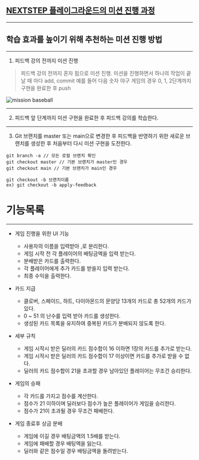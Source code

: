 ## [NEXTSTEP 플레이그라운드의 미션 진행 과정](https://github.com/next-step/nextstep-docs/blob/master/playground/README.md)

---
## 학습 효과를 높이기 위해 추천하는 미션 진행 방법

---
1. 피드백 강의 전까지 미션 진행 
> 피드백 강의 전까지 혼자 힘으로 미션 진행. 미션을 진행하면서 하나의 작업이 끝날 때 마다 add, commit
> 예를 들어 다음 숫자 야구 게임의 경우 0, 1, 2단계까지 구현을 완료한 후 push

![mission baseball](https://raw.githubusercontent.com/next-step/nextstep-docs/master/playground/images/mission_baseball.png)

---
2. 피드백 앞 단계까지 미션 구현을 완료한 후 피드백 강의를 학습한다.

---
3. Git 브랜치를 master 또는 main으로 변경한 후 피드백을 반영하기 위한 새로운 브랜치를 생성한 후 처음부터 다시 미션 구현을 도전한다.

```
git branch -a // 모든 로컬 브랜치 확인
git checkout master // 기본 브랜치가 master인 경우
git checkout main // 기본 브랜치가 main인 경우

git checkout -b 브랜치이름
ex) git checkout -b apply-feedback
```

# 기능목록

--------------------
* 게임 진행을 위한 UI 기능
  * 사용자의 이름을 입력받아 ,로 분리한다.
  * 게임 시작 전 각 플레이어의 배팅금액을 입력 받는다.
  * 분배받은 카드를 출력한다.
  * 각 플레이어에게 추가 카드를 받을지 입력 받는다.
  * 최종 수익을 출력한다.

* 카드 지급
  * 클로버, 스페이드, 하트, 다이아몬드의 문양당 13개의 카드로 총 52개의 카드가 있다.
  * 0 ~ 51 의 난수를 입력 받아 카드를 생성한다.
  * 생성된 카드 목록을 유지하여 중복된 카드가 분배되지 않도록 한다.

* 세부 규칙
  * 게임 시작시 받은 딜러의 카드 점수합이 16 이하면 1장의 카드를 추가로 받는다.
  * 게임 시작시 받은 딜러의 카드 점수합이 17 이상이면 카드를 추가로 받을 수 없다.
  * 딜러의 카드 점수합이 21을 초과할 경우 남아있던 플레이어는 무조건 승리한다.

* 게임의 승패 
  * 각 카드를 가지고 점수를 계산한다.
  * 점수가 21 이하이며 딜러보다 점수가 높은 플레이어가 게임을 승리한다.
  * 점수가 21이 초과될 경우 무조건 패배한다.

* 게임 종료후 상금 분배
  * 게임에 이길 경우 배팅금액의 1.5배를 받는다.
  * 게임에 패배할 경우 배팅액을 잃는다.
  * 딜러와 같은 점수일 경우 배팅금액을 돌려받는다.